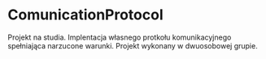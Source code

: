 # ComunicationProtocol
Projekt na studia. Implentacja własnego protkołu komunikacyjnego spełniająca narzucone warunki. Projekt wykonany w dwuosobowej grupie.
